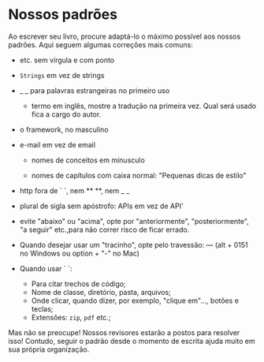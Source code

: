 # Nossos padrões

Ao escrever seu livro, procure adaptá-lo o máximo possível aos nossos padrões. Aqui seguem algumas correções mais comuns:

* etc. sem vírgula e com ponto

* `Strings` em vez de strings

* \_ \_ para palavras estrangeiras no primeiro uso

    * termo em inglês, mostre a tradução na primeira vez. Qual será usado fica a cargo do autor.

* o framework, no masculino

*  e-mail em vez de email

    * nomes de conceitos em mínusculo

    * nomes de capítulos com caixa normal: "Pequenas dicas de estilo"

* http fora de \` \`, nem \*\* \*\*, nem \_ \_

* plural de sigla sem apóstrofo: APIs em vez de API'

* evite "abaixo" ou "acima", opte por "anteriormente", "posteriormente", "a seguir" etc.,para não correr risco de ficar errado.

* Quando desejar usar um "tracinho", opte pelo travessão: — (alt + 0151 no Windows ou option + "-" no Mac)

* Quando usar \` \`:

    * Para citar trechos de código;
    * Nome de classe, diretório, pasta, arquivos;
    * Onde clicar, quando dizer, por exemplo, "clique em"..., botões e teclas;
    * Extensões: `zip`, `pdf` etc.;


Mas não se preocupe! Nossos revisores estarão a postos para resolver isso! Contudo, seguir o padrão desde o momento de escrita ajuda muito em sua própria organização.
